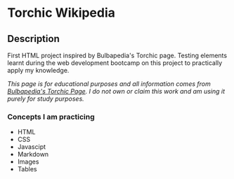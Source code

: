 # Torchic Wikipedia
## Description

First HTML project inspired by Bulbapedia's Torchic page. 
Testing elements learnt during the web development bootcamp on this project to practically apply my knowledge.

*This page is for educational purposes and all information comes from [Bulbapedia's Torchic Page](https://bulbapedia.bulbagarden.net/wiki/Torchic_(Pok%C3%A9mon)). I do not own or claim this work and am using it purely for study purposes.*

### Concepts I am practicing
* HTML
* CSS
* Javascipt
* Markdown
* Images
* Tables
